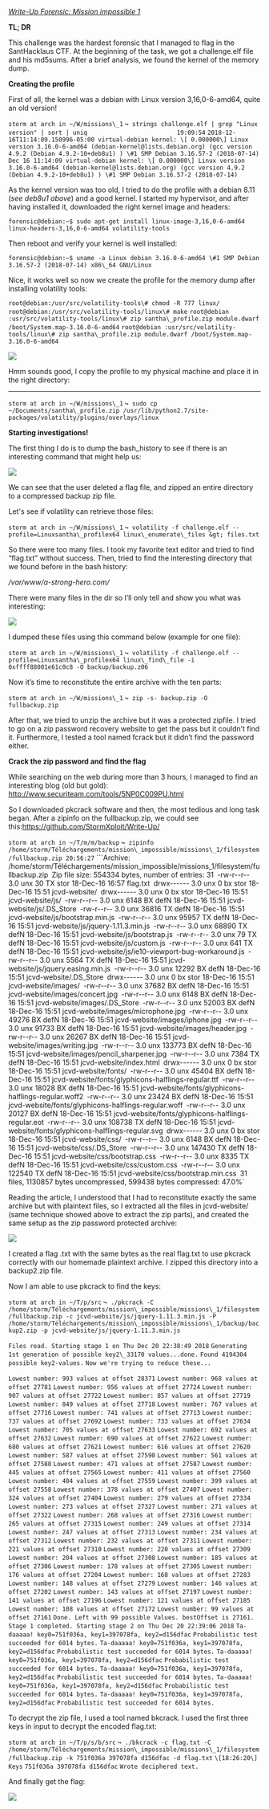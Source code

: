 <u>*Write-Up Forensic: Mission impossible 1*</u>

**TL; DR**

This challenge was the hardest forensic that I managed to flag in the SantHacklaus CTF. At the beginning of the task, we got a challenge.elf file and his md5sums. After a brief analysis, we found the kernel of the memory dump.

**Creating the profile**

First of all, the kernel was a debian with Linux version 3,16,0-6-amd64, quite an old version!

```storm at arch in ~/W/missions\_1```
```↪ strings challenge.elf | grep "Linux version" | sort | uniq                         19:09:54```
```2018-12-16T11:14:09.150996-05:00 virtual-debian kernel: \[ 0.000000\] Linux version 3.16.0-6-amd64 (debian-kernel@lists.debian.org) (gcc version 4.9.2 (Debian 4.9.2-10+deb8u1) ) \#1 SMP Debian 3.16.57-2 (2018-07-14)```
```Dec 16 11:14:09 virtual-debian kernel: \[ 0.000000\] Linux version 3.16.0-6-amd64 (debian-kernel@lists.debian.org) (gcc version 4.9.2 (Debian 4.9.2-10+deb8u1) ) \#1 SMP Debian 3.16.57-2 (2018-07-14)```

As the kernel version was too old, I tried to do the profile with a debian 8.11 (*see deb8u1 above*) and a good kernel. I started my hypervisor, and after having installed it, downloaded the right kernel image and headers:

```forensic@debian:~$ sudo apt-get install linux-image-3,16,0-6-amd64 linux-headers-3,16,0-6-amd64 volatility-tools```

Then reboot and verify your kernel is well installed:

```forensic@debian:~$ uname -a Linux debian 3.16.0-6-amd64 \#1 SMP Debian 3.16.57-2 (2018-07-14) x86\_64 GNU/Linux```

Nice, it works well so now we create the profile for the memory dump after installing volatility tools:

```root@debian:/usr/src/volatility-tools\# chmod -R 777 linux/```
```root@debian:/usr/src/volatility-tools/linux\# make```
```root@debian :usr/src/volatility-tools/linux\# zip santha\_profile.zip module.dwarf /boot/System.map-3.16.0-6-amd64```
```root@debian :usr/src/volatility-tools/linux\# zip santha\_profile.zip module.dwarf /boot/System.map-3.16.0-6-amd64```

![](images/yolo.png)

Hmm sounds good, I copy the profile to my physical machine and place it in the right directory:

****

```storm at arch in ~/W/missions\_1```
```↪ sudo cp ~/Documents/santha\_profile.zip /usr/lib/python2.7/site-packages/volatility/plugins/overlays/linux```

**Starting investigations!**

The first thing I do is to dump the bash\_history to see if there is an interesting command that might help us:

![](images/yolo2.png)

We can see that the user deleted a flag file, and zipped an entire directory to a compressed backup zip file.

Let's see if volatility can retrieve those files:

```storm at arch in ~/W/missions\_1```
```↪ volatility -f challenge.elf --profile=Linuxsantha\_profilex64 linux\_enumerate\_files &gt; files.txt```

So there were too many files. I took my favorite text editor and tried to find “flag.txt” without success. Then, tried to find the interesting directory that we found before in the bash history:

*/var/www/a-strong-hero.com/*

There were many files in the dir so I’ll only tell and show you what was interesting:

![](images/yolo3.png)

I dumped these files using this command below (example for one file):

```storm at arch in ~/W/missions\_1```
```↪ volatility -f challenge.elf --profile=Linuxsantha\_profilex64 linux\_find\_file -i 0xffff88001e61c0c8 -O backup/backup.z06```

Now it’s time to reconstitute the entire archive with the ten parts:

```storm at arch in ~/W/missions\_1```
```↪ zip -s- backup.zip -O fullbackup.zip```

After that, we tried to unzip the archive but it was a protected zipfile. I tried to go on a zip password recovery website to get the pass but it couldn’t find it. Furthermore, I tested a tool named fcrack but it didn’t find the password either.

**Crack the zip password and find the flag**

While searching on the web during more than 3 hours, I managed to find an interesting blog (old but gold): <http://www.securiteam.com/tools/5NP0C009PU.html>

So I downloaded pkcrack software and then, the most tedious and long task began. After a zipinfo on the fullbackup.zip, we could see this:https://github.com/StormXploit/Write-Up/

```storm at arch in ~/T/m/m/backup```
```↪ zipinfo /home/storm/Téléchargements/mission\_impossible/missions\_1/filesystem/fullbackup.zip 20:56:27```
```Archive: /home/storm/Téléchargements/mission\_impossible/missions\_1/filesystem/fullbackup.zip`
`Zip file size: 554334 bytes, number of entries: 31`
`-rw-r--r-- 3.0 unx 30 TX stor 18-Dec-16 16:57 flag.txt`
`drwx------ 3.0 unx 0 bx stor 18-Dec-16 15:51 jcvd-website/`
`drwx------ 3.0 unx 0 bx stor 18-Dec-16 15:51 jcvd-website/js/`
`-rw-r--r-- 3.0 unx 6148 BX defN 18-Dec-16 15:51 jcvd-website/js/.DS\_Store`
`-rw-r--r-- 3.0 unx 36816 TX defN 18-Dec-16 15:51 jcvd-website/js/bootstrap.min.js`
`-rw-r--r-- 3.0 unx 95957 TX defN 18-Dec-16 15:51 jcvd-website/js/jquery-1.11.3.min.js`
`-rw-r--r-- 3.0 unx 68890 TX defN 18-Dec-16 15:51 jcvd-website/js/bootstrap.js`
`-rw-r--r-- 3.0 unx 79 TX defN 18-Dec-16 15:51 jcvd-website/js/custom.js`
`-rw-r--r-- 3.0 unx 641 TX defN 18-Dec-16 15:51 jcvd-website/js/ie10-viewport-bug-workaround.js`
`-rw-r--r-- 3.0 unx 5564 TX defN 18-Dec-16 15:51 jcvd-website/js/jquery.easing.min.js`
`-rw-r--r-- 3.0 unx 12292 BX defN 18-Dec-16 15:51 jcvd-website/.DS\_Store`
`drwx------ 3.0 unx 0 bx stor 18-Dec-16 15:51 jcvd-website/images/`
`-rw-r--r-- 3.0 unx 37682 BX defN 18-Dec-16 15:51 jcvd-website/images/concert.jpg`
`-rw-r--r-- 3.0 unx 6148 BX defN 18-Dec-16 15:51 jcvd-website/images/.DS\_Store`
`-rw-r--r-- 3.0 unx 52003 BX defN 18-Dec-16 15:51 jcvd-website/images/microphone.jpg`
`-rw-r--r-- 3.0 unx 49276 BX defN 18-Dec-16 15:51 jcvd-website/images/iphone.jpg`
`-rw-r--r-- 3.0 unx 91733 BX defN 18-Dec-16 15:51 jcvd-website/images/header.jpg`
`-rw-r--r-- 3.0 unx 26267 BX defN 18-Dec-16 15:51 jcvd-website/images/writing.jpg`
`-rw-r--r-- 3.0 unx 133773 BX defN 18-Dec-16 15:51 jcvd-website/images/pencil\_sharpener.jpg`
`-rw-r--r-- 3.0 unx 7384 TX defN 18-Dec-16 15:51 jcvd-website/index.html`
`drwx------ 3.0 unx 0 bx stor 18-Dec-16 15:51 jcvd-website/fonts/`
`-rw-r--r-- 3.0 unx 45404 BX defN 18-Dec-16 15:51 jcvd-website/fonts/glyphicons-halflings-regular.ttf`
`-rw-r--r-- 3.0 unx 18028 BX defN 18-Dec-16 15:51 jcvd-website/fonts/glyphicons-halflings-regular.woff2`
`-rw-r--r-- 3.0 unx 23424 BX defN 18-Dec-16 15:51 jcvd-website/fonts/glyphicons-halflings-regular.woff`
`-rw-r--r-- 3.0 unx 20127 BX defN 18-Dec-16 15:51 jcvd-website/fonts/glyphicons-halflings-regular.eot`
`-rw-r--r-- 3.0 unx 108738 TX defN 18-Dec-16 15:51 jcvd-website/fonts/glyphicons-halflings-regular.svg`
`drwx------ 3.0 unx 0 bx stor 18-Dec-16 15:51 jcvd-website/css/`
`-rw-r--r-- 3.0 unx 6148 BX defN 18-Dec-16 15:51 jcvd-website/css/.DS\_Store`
`-rw-r--r-- 3.0 unx 147430 TX defN 18-Dec-16 15:51 jcvd-website/css/bootstrap.css`
`-rw-r--r-- 3.0 unx 8335 TX defN 18-Dec-16 15:51 jcvd-website/css/custom.css`
`-rw-r--r-- 3.0 unx 122540 TX defN 18-Dec-16 15:51 jcvd-website/css/bootstrap.min.css`
`31 files, 1130857 bytes uncompressed, 599438 bytes compressed: 47.0%`

Reading the article, I understood that I had to reconstitute exactly the same archive but with plaintext files, so I extracted all the files in jcvd-website/ (same technique showed above to extract the zip parts), and created the same setup as the zip password protected archive:

![](images/yolo4.png)

I created a flag .txt with the same bytes as the real flag.txt to use pkcrack correctly with our homemade plaintext archive. I zipped this directory into a backup2.zip file.

Now I am able to use pkcrack to find the keys:

`storm at arch in ~/T/p/src`
`↪ ./pkcrack -C /home/storm/Téléchargements/mission\_impossible/missions\_1/filesystem/fullbackup.zip -c jcvd-website/js/jquery-1.11.3.min.js -P /home/storm/Téléchargements/mission\_impossible/missions\_1/backup/backup2.zip -p jcvd-website/js/jquery-1.11.3.min.js`

`Files read. Starting stage 1 on Thu Dec 20 22:38:49 2018`
`Generating 1st generation of possible key2\_33170 values...done.`
`Found 4194304 possible key2-values.`
`Now we're trying to reduce these...`

`Lowest number: 993 values at offset 28371`
`Lowest number: 968 values at offset 27781`
`Lowest number: 956 values at offset 27724`
`Lowest number: 907 values at offset 27722`
`Lowest number: 857 values at offset 27719`
`Lowest number: 849 values at offset 27718`
`Lowest number: 767 values at offset 27716`
`Lowest number: 741 values at offset 27713`
`Lowest number: 737 values at offset 27692`
`Lowest number: 733 values at offset 27634`
`Lowest number: 705 values at offset 27633`
`Lowest number: 692 values at offset 27632`
`Lowest number: 690 values at offset 27622`
`Lowest number: 680 values at offset 27621`
`Lowest number: 616 values at offset 27620`
`Lowest number: 587 values at offset 27590`
`Lowest number: 561 values at offset 27588`
`Lowest number: 471 values at offset 27587`
`Lowest number: 445 values at offset 27565`
`Lowest number: 411 values at offset 27560`
`Lowest number: 404 values at offset 27559`
`Lowest number: 399 values at offset 27558`
`Lowest number: 378 values at offset 27407`
`Lowest number: 324 values at offset 27404`
`Lowest number: 279 values at offset 27334`
`Lowest number: 273 values at offset 27327`
`Lowest number: 271 values at offset 27322`
`Lowest number: 268 values at offset 27316`
`Lowest number: 265 values at offset 27315`
`Lowest number: 249 values at offset 27314`
`Lowest number: 247 values at offset 27313`
`Lowest number: 234 values at offset 27312`
`Lowest number: 232 values at offset 27311`
`Lowest number: 221 values at offset 27310`
`Lowest number: 220 values at offset 27309`
`Lowest number: 204 values at offset 27308`
`Lowest number: 185 values at offset 27306`
`Lowest number: 178 values at offset 27305`
`Lowest number: 176 values at offset 27284`
`Lowest number: 168 values at offset 27283`
`Lowest number: 148 values at offset 27279`
`Lowest number: 146 values at offset 27202`
`Lowest number: 143 values at offset 27197`
`Lowest number: 141 values at offset 27196`
`Lowest number: 121 values at offset 27185`
`Lowest number: 108 values at offset 27172`
`Lowest number: 99 values at offset 27161`
`Done. Left with 99 possible Values. bestOffset is 27161.`
`Stage 1 completed. Starting stage 2 on Thu Dec 20 22:39:06 2018`
`Ta-daaaaa! key0=751f036a, key1=397078fa, key2=d156dfac`
`Probabilistic test succeeded for 6014 bytes.`
`Ta-daaaaa! key0=751f036a, key1=397078fa, key2=d156dfac`
`Probabilistic test succeeded for 6014 bytes.`
`Ta-daaaaa! key0=751f036a, key1=397078fa, key2=d156dfac`
`Probabilistic test succeeded for 6014 bytes.`
`Ta-daaaaa! key0=751f036a, key1=397078fa, key2=d156dfac`
`Probabilistic test succeeded for 6014 bytes.`
`Ta-daaaaa! key0=751f036a, key1=397078fa, key2=d156dfac`
`Probabilistic test succeeded for 6014 bytes.`
`Ta-daaaaa! key0=751f036a, key1=397078fa, key2=d156dfac`
`Probabilistic test succeeded for 6014 bytes.`

To decrypt the zip file, I used a tool named bkcrack. I used the first three keys in input to decrypt the encoded flag.txt:

`storm at arch in ~/T/p/s/b/src`
`↪ ./bkcrack -c flag.txt -C /home/storm/Téléchargements/mission\_impossible/missions\_1/filesystem/fullbackup.zip -k 751f036a 397078fa d156dfac -d flag.txt`
`\[18:26:20\] Keys`
`751f036a 397078fa d156dfac`
`Wrote deciphered text.`

And finally get the flag:

![](images/yolo5.png)


